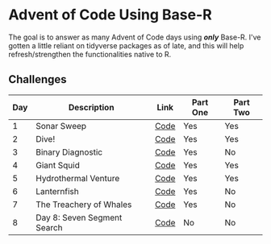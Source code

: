# Advent of Code Using Base-R

The goal is to answer as many Advent of Code days using ***only*** Base-R. I've gotten a little reliant on tidyverse packages as of late, and this will help refresh/strengthen 
the functionalities native to R. 

## Challenges


| Day | Description | Link | Part One | Part Two
| --- | --- | --- | --- | ---
| 1 | Sonar Sweep | [Code](https://github.com/basilkhuder/Advent_of_Code_2021/blob/main/day1.R) | Yes | Yes
| 2 | Dive! | [Code](https://github.com/basilkhuder/Advent_of_Code_2021/blob/main/day2.R) | Yes | Yes
| 3 | Binary Diagnostic | [Code](https://github.com/basilkhuder/Advent_of_Code_2021/blob/main/day3.R) | Yes | No
| 4 | Giant Squid  | [Code](https://github.com/basilkhuder/Advent_of_Code_2021/blob/main/day4.R) | Yes | Yes
| 5 | Hydrothermal Venture  | [Code](https://github.com/basilkhuder/Advent_of_Code_2021/blob/main/day5.R) | Yes | Yes
| 6 | Lanternfish  | [Code](https://github.com/basilkhuder/Advent_of_Code_2021/blob/main/day6.R) | Yes | No 
| 7 | The Treachery of Whales  | [Code](https://github.com/basilkhuder/Advent_of_Code_2021/blob/main/day7.R) | Yes | No
| 8 | Day 8: Seven Segment Search | [Code](https://github.com/basilkhuder/Advent_of_Code_2021/blob/main/day8.R) | No | No
